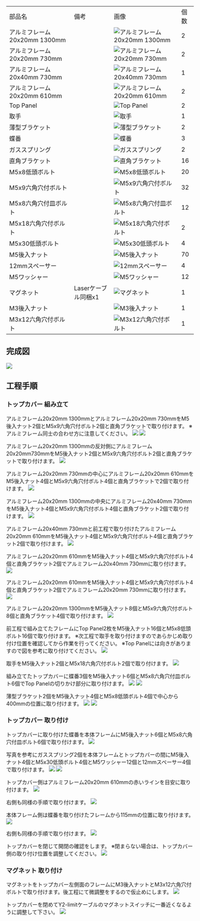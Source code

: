 <table class="packing-list">
    <tbody>
        <tr>
            <td>部品名</td>
            <td>備考</td>
            <td class="packing-img">画像</td>
            <td>個数</td>
        </tr>
        <tr>
            <td>アルミフレーム20x20mm 1300mm</td>
            <td></td>
            <td><img src="./images/packing/065.jpg" alt="アルミフレーム20x20mm 1300mm"/></td>
            <td>2</td>
        </tr>
        <tr>
            <td>アルミフレーム20x20mm 730mm</td>
            <td></td>
            <td><img src="./images/packing/066.jpg" alt="アルミフレーム20x20mm 730mm"/></td>
            <td>2</td>
        </tr>
        <tr>
            <td>アルミフレーム20x40mm 730mm</td>
            <td></td>
            <td><img src="./images/packing/067.jpg" alt="アルミフレーム20x40mm 730mm"/></td>
            <td>1</td>
        </tr>
        <tr>
            <td>アルミフレーム20x20mm 610mm</td>
            <td></td>
            <td><img src="./images/packing/068.jpg" alt="アルミフレーム20x20mm 610mm"/></td>
            <td>2</td>
        </tr>
        <tr>
            <td>Top Panel</td>
            <td></td>
            <td><img src="./images/packing/069.jpg" alt="Top Panel"/></td>
            <td>2</td>
        </tr>
        <tr>
            <td>取手</td>
            <td></td>
            <td><img src="./images/packing/071.jpg" alt="取手"/></td>
            <td>1</td>
        </tr>
        <tr>
            <td>薄型ブラケット</td>
            <td></td>
            <td><img src="./images/packing/112.jpg" alt="薄型ブラケット"/></td>
            <td>2</td>
        </tr>
        <tr>
            <td>蝶番</td>
            <td></td>
            <td><img src="./images/packing/110.jpg" alt="蝶番"/></td>
            <td>3</td>
        </tr>
        <tr>
            <td>ガススプリング</td>
            <td></td>
            <td><img src="./images/packing/070.jpg" alt="ガススプリング"/></td>
            <td>2</td>
        </tr>
        <tr>
            <td>直角ブラケット</td>
            <td></td>
            <td><img src="./images/packing/166.jpg" alt="直角ブラケット"/></td>
            <td>16</td>
        </tr>
        <tr>
            <td>M5x8低頭ボルト</td>
            <td></td>
            <td><img src="./images/packing/145.jpg" alt="M5x8低頭ボルト"/></td>
            <td>20</td>
        </tr>
        <tr>
            <td>M5x9六角穴付ボルト</td>
            <td></td>
            <td><img src="./images/packing/144.jpg" alt="M5x9六角穴付ボルト"/></td>
            <td>32</td>
        </tr>
        <tr>
            <td>M5x8六角穴付皿ボルト</td>
            <td></td>
            <td><img src="./images/packing/146.jpg" alt="M5x8六角穴付皿ボルト"/></td>
            <td>12</td>
        </tr>
        <tr>
            <td>M5x18六角穴付ボルト</td>
            <td></td>
            <td><img src="./images/packing/189.jpg" alt="M5x18六角穴付ボルト"/></td>
            <td>2</td>
        </tr>
        <tr>
            <td>M5x30低頭ボルト</td>
            <td></td>
            <td><img src="./images/packing/152.jpg" alt="M5x30低頭ボルト"/></td>
            <td>4</td>
        </tr>
        <tr>
            <td>M5後入ナット</td>
            <td></td>
            <td><img src="./images/packing/139.jpg" alt="M5後入ナット"/></td>
            <td>70</td>
        </tr>
        <tr>
            <td>12mmスペーサー</td>
            <td></td>
            <td><img src="./images/packing/157.jpg" alt="12mmスペーサー"/></td>
            <td>4</td>
        </tr>
        <tr>
            <td>M5ワッシャー</td>
            <td></td>
            <td><img src="./images/packing/140.jpg" alt="M5ワッシャー"/></td>
            <td>12</td>
        </tr>
        <tr>
            <td>マグネット</td>
            <td>
                Laserケーブル同梱x1
            </td>
            <td><img src="./images/packing/114.jpg" alt="マグネット"/></td>
            <td>1</td>
        </tr>
        <tr>
            <td>M3後入ナット</td>
            <td></td>
            <td><img src="./images/packing/124.jpg" alt="M3後入ナット"/></td>
            <td>1</td>
        </tr>
        <tr>
            <td>M3x12六角穴付ボルト</td>
            <td></td>
            <td><img src="./images/packing/129.jpg" alt="M3x12六角穴付ボルト"/></td>
            <td>1</td>
        </tr>
    </tbody>
</table>

## 完成図

<img src="./images/026/001.jpg"/>

## 工程手順

### トップカバー 組み立て

アルミフレーム20x20mm 1300mmとアルミフレーム20x20mm 730mmをM5後入ナット2個とM5x9六角穴付ボルト2個と直角ブラケットで取り付けます。
※アルミフレーム同士の合わせ方に注意してください。
<img src="./images/026/002.jpg"/>
<img src="./images/026/003.jpg"/>

アルミフレーム20x20mm 1300mmの反対側にアルミフレーム20x20mm730mmをM5後入ナット2個とM5x9六角穴付ボルト2個と直角ブラケットで取り付けます。
<img src="./images/026/004.jpg"/>

アルミフレーム20x20mm 730mmの中心にアルミフレーム20x20mm 610mmをM5後入ナット4個とM5x9六角穴付ボルト4個と直角ブラケットで2個で取り付けます。
<img src="./images/026/005.jpg"/>

アルミフレーム20x20mm 1300mmの中央にアルミフレーム20x40mm 730mmをM5後入ナット4個とM5x9六角穴付ボルト4個と直角ブラケット2個で取り付けます。
<img src="./images/026/006.jpg"/>

アルミフレーム20x40mm 730mmと前工程で取り付けたアルミフレーム20x20mm 610mmをM5後入ナット4個とM5x9六角穴付ボルト4個と直角ブラケット2個で取り付けます。
<img src="./images/026/007.jpg"/>

アルミフレーム20x20mm 610mmをM5後入ナット4個とM5x9六角穴付ボルト4個と直角ブラケット2個でアルミフレーム20x40mm 730mmに取り付けます。
<img src="./images/026/008.jpg"/>

アルミフレーム20x20mm 610mmをM5後入ナット4個とM5x9六角穴付ボルト4個と直角ブラケット2個でアルミフレーム20x20mm 730mmに取り付けます。
<img src="./images/026/009.jpg"/>

アルミフレーム20x20mm 1300mmをM5後入ナット8個とM5x9六角穴付ボルト8個と直角ブラケット4個で取り付けます。
<img src="./images/026/010.jpg"/>

前工程で組み立てたフレームにTop Panel2枚をM5後入ナット16個とM5x8低頭ボルト16個で取り付けます。
※次工程で取手を取り付けますのであらかじめ取り付け位置を確認してから作業を行ってください。
※Top Panelには向きがありますので図を参考に取り付けてください。
<img src="./images/026/011.jpg"/>

取手をM5後入ナット2個とM5x18六角穴付ボルト2個で取り付けます。
<img src="./images/026/012.jpg"/>

組み立てたトップカバーに蝶番3個をM5後入ナット6個とM5x8六角穴付皿ボルト6個でTop Panelの切りかけ部分に取り付けます。
<img src="./images/026/013.jpg"/>
<img src="./images/026/014.jpg"/>

薄型ブラケット2個をM5後入ナット4個とM5x8低頭ボルト4個で中心から400mmの位置に取り付けます。
<img src="./images/026/IMG_2074.jpg"/>
<img src="./images/026/IMG_2075.jpg"/>

### トップカバー 取り付け

トップカバーに取り付けた蝶番を本体フレームにM5後入ナット6個とM5x8六角穴付皿ボルト6個で取り付けます。
<img src="./images/026/IMG_2077.jpg"/>

写真を参考にガススプリング2個を本体フレームとトップカバーの間にM5後入ナット4個とM5x30低頭ボルト4個とM5ワッシャー12個と12mmスペーサー4個で取り付けます。
<img src="./images/026/018.jpg"/>
<img src="./images/026/IMG_2079.jpg"/>

トップカバー側はアルミフレーム20x20mm 610mmの赤いラインを目安に取り付けます。
<img src="./images/026/020.jpg"/>

右側も同様の手順で取り付けます。
<img src="./images/026/021.jpg"/>

本体フレーム側は蝶番を取り付けたフレームから115mmの位置に取り付けます。
<img src="./images/026/IMG_2081.jpg"/>

右側も同様の手順で取り付けます。
<img src="./images/026/IMG_2082.jpg"/>

トップカバーを閉じて開閉の確認をします。
※閉まらない場合は、トップカバー側の取り付け位置を調整してください。
<img src="./images/026/IMG_2083.jpg"/>

### マグネット 取り付け

マグネットをトップカバー左側面のフレームにM3後入ナットとM3x12六角穴付ボルトで取り付けます。後工程にて微調整をするので仮止めにします。
<img src="./images/026/IMG_2084.jpg"/>

トップカバーを閉めてY2-limitケーブルのマグネットスイッチに一番近くなるように調整して下さい。
<img src="./images/026/IMG_2085.jpg"/>
